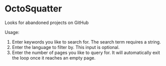 # OctoSquatter
Looks for abandoned projects on GitHub

Usage:

1. Enter keywords you like to search for. The search term requires a string.
2. Enter the language to filter by. This input is optional.
3. Enter the number of pages you like to query for. It will automatically exit the loop once it reaches an empty page.

